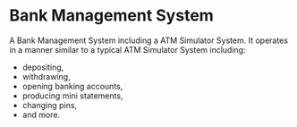 # Bank Management System

A Bank Management System including a ATM Simulator System. It operates in a manner similar to a typical ATM Simulator System including:
- depositing,
- withdrawing,
- opening banking accounts,
- producing mini statements,
- changing pins,
- and more.
